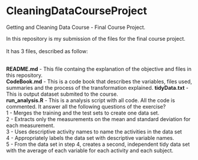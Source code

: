 # CleaningDataCourseProject
Getting and Cleaning Data Course - Final Course Project.

In this repository is my submission of the files for the final course project.<br><br>
It has 3 files, described as follow:<br><br>

<b>README.md</b> - This file containg the explanation of the objective and files in this repository.<br>
<b>CodeBook.md</b> - This is a code book that describes the variables, files used, summaries and the process of the transformation explained.
<b>tidyData.txt</b> - This is output dataset submited to the course.<br>
<b>run_analysis.R</b> - This is a analysis script with all code. All the code is commented. It answer all the following questions of the exercise?<br>
1 - Merges the training and the test sets to create one data set.<br>
2 - Extracts only the measurements on the mean and standard deviation for each measurement.<br>
3 - Uses descriptive activity names to name the activities in the data set<br>
4 - Appropriately labels the data set with descriptive variable names.<br>
5 - From the data set in step 4, creates a second, independent tidy data set with the average of each variable for each activity and each subject.
